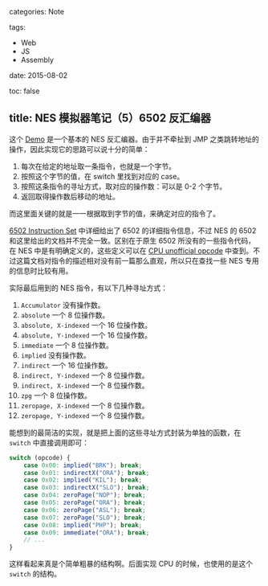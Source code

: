 categories: Note

tags:

- Web
- JS
- Assembly

date: 2015-08-02

toc: false

title: NES 模拟器笔记（5）6502 反汇编器
---

这个 [Demo](http://ewind.us/h5/jFami/disassembler.html) 是一个基本的 NES 反汇编器。由于并不牵扯到 JMP 之类跳转地址的操作，因此实现它的思路可以说十分的简单：

1. 每次在给定的地址取一条指令，也就是一个字节。
2. 按照这个字节的值，在 switch 里找到对应的 case<!--more-->。
3. 按照这条指令的寻址方式，取对应的操作数：可以是 0-2 个字节。
4. 返回取得操作数后移动的地址。

而这里面关键的就是一一根据取到字节的值，来确定对应的指令了。

[6502 Instruction Set](http://www.e-tradition.net/bytes/6502/6502_instruction_set.html) 中详细给出了 6502 的详细指令信息，不过 NES 的 6502 和这里给出的文档并不完全一致。区别在于原生 6502 所没有的一些指令代码，在 NES 中是有明确定义的，这些定义可以在 [CPU unofficial opcode](http://wiki.nesdev.com/w/index.php/CPU_unofficial_opcodes) 中查到。不过这篇文档对指令的描述相对没有前一篇那么直观，所以只在查找一些 NES 专用的信息时比较有用。

实际最后用到的 NES 指令，有以下几种寻址方式：

1. `Accumulator` 没有操作数。
2. `absolute` 一个 8 位操作数。
3. `absolute, X-indexed` 一个 16 位操作数。
4. `absolute, Y-indexed` 一个 16 位操作数。
5. `immediate` 一个 8 位操作数。
6. `implied` 没有操作数。
7. `indirect` 一个 16 位操作数。
8. `indirect, Y-indexed` 一个 8 位操作数。
9. `indirect, X-indexed` 一个 8 位操作数。
10. `zpg` 一个 8 位操作数。
11. `zeropage, X-indexed` 一个 8 位操作数。
12. `zeropage, Y-indexed` 一个 8 位操作数。

能想到的最简洁的实现，就是把上面的这些寻址方式封装为单独的函数，在 `switch` 中直接调用即可：

``` js
switch (opcode) {
    case 0x00: implied("BRK"); break;
    case 0x01: indirectX("ORA"); break;
    case 0x02: implied("KIL"); break;
    case 0x03: indirectX("SLO"); break;
    case 0x04: zeroPage("NOP"); break;
    case 0x05: zeroPage("ORA"); break;
    case 0x06: zeroPage("ASL"); break;
    case 0x07: zeroPage("SLO"); break;
    case 0x08: implied("PHP"); break;
    case 0x09: immediate("ORA"); break;
    // ...
}
```

这样看起来真是个简单粗暴的结构啊。后面实现 CPU 的时候，也使用的是这个 `switch` 的结构。
